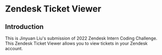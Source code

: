 # Zendesk Ticket Viewer

## Introduction

This is Jinyuan Liu's submission of 2022 Zendesk Intern Coding Challenge. This Zendesk Ticket Viewer allows you to view tickets in your Zendesk account. 
